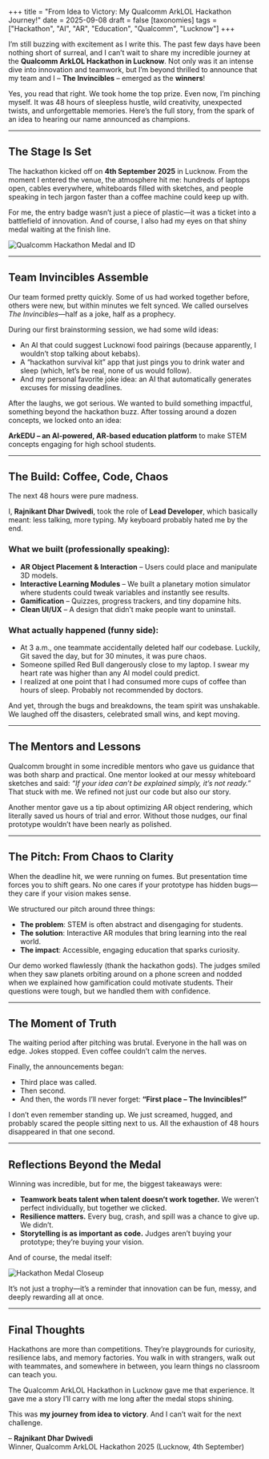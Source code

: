 +++
title = "From Idea to Victory: My Qualcomm ArkLOL Hackathon Journey!"
date = 2025-09-08
draft = false
[taxonomies]
tags = ["Hackathon", "AI", "AR", "Education", "Qualcomm", "Lucknow"]
+++

I’m still buzzing with excitement as I write this. The past few days have been nothing short of surreal, and I can’t wait to share my incredible journey at the **Qualcomm ArkLOL Hackathon in Lucknow**. Not only was it an intense dive into innovation and teamwork, but I’m beyond thrilled to announce that my team and I – **The Invincibles** – emerged as the **winners**!  

Yes, you read that right. We took home the top prize. Even now, I’m pinching myself. It was 48 hours of sleepless hustle, wild creativity, unexpected twists, and unforgettable memories. Here’s the full story, from the spark of an idea to hearing our name announced as champions.  

---

## The Stage Is Set  
The hackathon kicked off on **4th September 2025** in Lucknow. From the moment I entered the venue, the atmosphere hit me: hundreds of laptops open, cables everywhere, whiteboards filled with sketches, and people speaking in tech jargon faster than a coffee machine could keep up with.  

For me, the entry badge wasn’t just a piece of plastic—it was a ticket into a battlefield of innovation. And of course, I also had my eyes on that shiny medal waiting at the finish line.  

![Qualcomm Hackathon Medal and ID](/Hackathon%20win.png)  

---

## Team Invincibles Assemble  
Our team formed pretty quickly. Some of us had worked together before, others were new, but within minutes we felt synced. We called ourselves *The Invincibles*—half as a joke, half as a prophecy.  

During our first brainstorming session, we had some wild ideas:  
- An AI that could suggest Lucknowi food pairings (because apparently, I wouldn’t stop talking about kebabs).  
- A “hackathon survival kit” app that just pings you to drink water and sleep (which, let’s be real, none of us would follow).  
- And my personal favorite joke idea: an AI that automatically generates excuses for missing deadlines.  

After the laughs, we got serious. We wanted to build something impactful, something beyond the hackathon buzz. After tossing around a dozen concepts, we locked onto an idea:  

**ArkEDU – an AI-powered, AR-based education platform** to make STEM concepts engaging for high school students.  

---

## The Build: Coffee, Code, Chaos  
The next 48 hours were pure madness.  

I, **Rajnikant Dhar Dwivedi**, took the role of **Lead Developer**, which basically meant: less talking, more typing. My keyboard probably hated me by the end.  

### What we built (professionally speaking):  
- **AR Object Placement & Interaction** – Users could place and manipulate 3D models.  
- **Interactive Learning Modules** – We built a planetary motion simulator where students could tweak variables and instantly see results.  
- **Gamification** – Quizzes, progress trackers, and tiny dopamine hits.  
- **Clean UI/UX** – A design that didn’t make people want to uninstall.  

### What actually happened (funny side):  
- At 3 a.m., one teammate accidentally deleted half our codebase. Luckily, Git saved the day, but for 30 minutes, it was pure chaos.  
- Someone spilled Red Bull dangerously close to my laptop. I swear my heart rate was higher than any AI model could predict.  
- I realized at one point that I had consumed more cups of coffee than hours of sleep. Probably not recommended by doctors.  

And yet, through the bugs and breakdowns, the team spirit was unshakable. We laughed off the disasters, celebrated small wins, and kept moving.  

---

## The Mentors and Lessons  
Qualcomm brought in some incredible mentors who gave us guidance that was both sharp and practical. One mentor looked at our messy whiteboard sketches and said: *“If your idea can’t be explained simply, it’s not ready.”* That stuck with me. We refined not just our code but also our story.  

Another mentor gave us a tip about optimizing AR object rendering, which literally saved us hours of trial and error. Without those nudges, our final prototype wouldn’t have been nearly as polished.  

---

## The Pitch: From Chaos to Clarity  
When the deadline hit, we were running on fumes. But presentation time forces you to shift gears. No one cares if your prototype has hidden bugs—they care if your vision makes sense.  

We structured our pitch around three things:  
- **The problem**: STEM is often abstract and disengaging for students.  
- **The solution**: Interactive AR modules that bring learning into the real world.  
- **The impact**: Accessible, engaging education that sparks curiosity.  

Our demo worked flawlessly (thank the hackathon gods). The judges smiled when they saw planets orbiting around on a phone screen and nodded when we explained how gamification could motivate students. Their questions were tough, but we handled them with confidence.  

---

## The Moment of Truth  
The waiting period after pitching was brutal. Everyone in the hall was on edge. Jokes stopped. Even coffee couldn’t calm the nerves.  

Finally, the announcements began:  
- Third place was called.  
- Then second.  
- And then, the words I’ll never forget: **“First place – The Invincibles!”**  

I don’t even remember standing up. We just screamed, hugged, and probably scared the people sitting next to us. All the exhaustion of 48 hours disappeared in that one second.  

---

## Reflections Beyond the Medal  
Winning was incredible, but for me, the biggest takeaways were:  
- **Teamwork beats talent when talent doesn’t work together.** We weren’t perfect individually, but together we clicked.  
- **Resilience matters.** Every bug, crash, and spill was a chance to give up. We didn’t.  
- **Storytelling is as important as code.** Judges aren’t buying your prototype; they’re buying your vision.  

And of course, the medal itself:  

![Hackathon Medal Closeup](/Hackathon%20win.png)  

It’s not just a trophy—it’s a reminder that innovation can be fun, messy, and deeply rewarding all at once.  

---

## Final Thoughts  
Hackathons are more than competitions. They’re playgrounds for curiosity, resilience labs, and memory factories. You walk in with strangers, walk out with teammates, and somewhere in between, you learn things no classroom can teach you.  

The Qualcomm ArkLOL Hackathon in Lucknow gave me that experience. It gave me a story I’ll carry with me long after the medal stops shining.  

This was **my journey from idea to victory**. And I can’t wait for the next challenge.  

– **Rajnikant Dhar Dwivedi**  
Winner, Qualcomm ArkLOL Hackathon 2025 (Lucknow, 4th September)  
